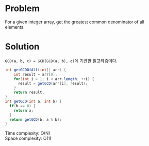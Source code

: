 # Problem
For a given integer array, get the greatest common denominator of all elements.

# Solution
`GCD(a, b, c) = GCD(GCD(a, b), c)`에 기반한 알고리즘이다.

```java
int getGCDOfAll(int[] arr) {
    int result = arr[0];
    for(int i = 1; i < arr.length; ++i) {
      result = getGCD(arr[i], result);
    }
    return result;
}
int getGCD(int a, int b) {
  if(b == 0) {
    return a;
  }
  return getGCD(b, a % b);
}
```
Time complexity: O(N)<br/>
Space complexity: O(1)
